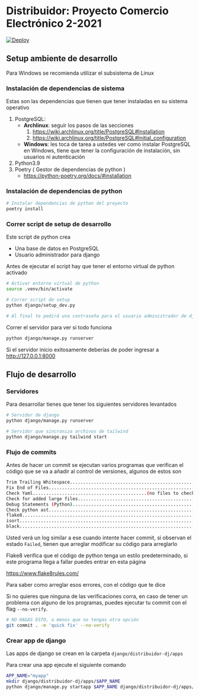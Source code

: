 # Distribuidor: Proyecto Comercio Electrónico 2-2021

[![Deploy](https://www.herokucdn.com/deploy/button.svg)](https://heroku.com/deploy)

## Setup ambiente de desarrollo
Para Windows se recomienda utilizar el subsistema de Linux

### Instalación de dependencias de sistema
Estas son las dependencias que tienen que tener instaladas en su sistema operativo
1. PostgreSQL:
   - **Archlinux**: seguir los pasos de las secciones
     1. https://wiki.archlinux.org/title/PostgreSQL#Installation
     2. https://wiki.archlinux.org/title/PostgreSQL#Initial_configuration
   - **Windows**: les toca de tarea a ustedes ver como instalar PostgreSQL en Windows, tiene que tener la configuración de instalación, sin usuarios ni autenticación
2. Python3.9
3. Poetry ( Gestor de dependencias de python )
   - https://python-poetry.org/docs/#installation

### Instalación de dependencias de python

```sh
# Instalar dependencias de python del proyecto
poetry install
```

### Correr script de setup de desarrollo
Este script de python crea
- Una base de datos en PostgreSQL
- Usuario administrador para django

Antes de ejecutar el script hay que tener el entorno virtual de python activado

```bash
# Activar entorno virtual de python
source .venv/bin/activate

# Correr script de setup
python django/setup_dev.py

# Al final te pedirá una contraseña para el usuario administrador de django
```
Correr el servidor para ver si todo funciona

```bash
python django/manage.py runserver
```

Si el servidor inicio exitosamente deberías de poder ingresar a http://127.0.0.1:8000

## Flujo de desarrollo

### Servidores
Para desarrollar tienes que tener los siguientes servidores levantados

```bash
# Servidor de django
python django/manage.py runserver

# Servidor que sincroniza archivos de tailwind
python django/manage.py tailwind start
```

### Flujo de commits
Antes de hacer un commit se ejecutan varios programas que verifican el código que se va a añadir al control de versiones, algunos de estos son

```bash
Trim Trailing Whitespace.................................................Passed
Fix End of Files.........................................................Passed
Check Yaml...........................................(no files to check)Skipped
Check for added large files..............................................Passed
Debug Statements (Python)................................................Passed
Check python ast.........................................................Passed
flake8...................................................................Passed
isort....................................................................Passed
black....................................................................Passed
```

Usted verá un log similar a ese cuando intente hacer commit, si observan el estado `Failed`, tienen que arreglar modificar su código para arreglarlo

Flake8 verifica que el código de python tenga un estilo predeterminado, si este programa llega a fallar puedes entrar en esta página

https://www.flake8rules.com/

Para saber como arreglar esos errores, con el código que te dice

Si no quieres que ninguna de las verificaciones corra, en caso de tener un problema con alguno de los programas, puedes ejecutar tu commit con el flag `--no-verify`.

```bash
# NO HAGAS ESTO, a menos que no tengas otra opción
git commit . -m 'quick fix' --no-verify
```

### Crear app de django
Las apps de django se crean en la carpeta `django/distribuidor-dj/apps`

Para crear una app ejecute el siguiente comando

```bash
APP_NAME="myapp"
mkdir django/distribuidor-dj/apps/$APP_NAME
python django/manage.py startapp $APP_NAME django/distribuidor-dj/apps/$APP_NAME
```
